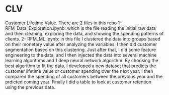 # CLV
Customer Lifetime Value.
There are 2 files in this repo
1- RFM_Data_Exploration.ipynb: which is the file reading the initial raw data and then cleaning, exploring the data, and showing the spending patterns of clients.
2- RFM_ML.ipynb: in this file I clustered the data into groups based on their monetary value after analyzing the variables. I then did customer segmentation based on this clustering. Just after that, I did some feature engineering to the data, and I then injected the data into several machine learning algorithms and 1 deep neural network algorithm. By choosing the best algorithm to fit the data, I developed a new dataset that predicts the customer lifetime value or customer spending over the next year. I then compared the spending of all customers between the previous year and the prdicted coming year. Finally I did a table to look at customer retention using the previous data.

